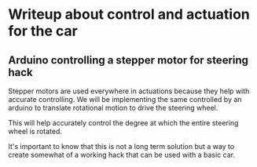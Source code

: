# Writeup about control and actuation for the car

## Arduino controlling a stepper motor for steering hack

Stepper motors are used everywhere in actuations because they help with accurate controlling. We will be implementing the same controlled by an arduino to translate rotational motion to drive the steering wheel.

This will help accurately control the degree at which the entire steering wheel is rotated.

It's important to know that this is not a long term solution but a way to create somewhat of a working hack that can be used with a basic car. 
